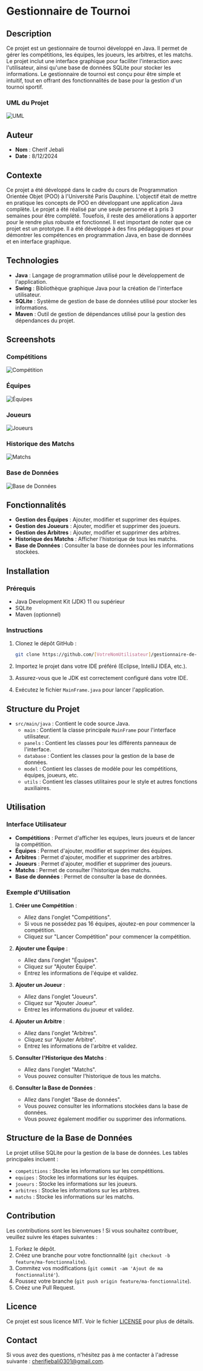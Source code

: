 # Gestionnaire de Tournoi

## Description

Ce projet est un gestionnaire de tournoi développé en Java. Il permet de gérer les compétitions, les équipes, les joueurs, les arbitres, et les matchs. Le projet inclut une interface graphique pour faciliter l'interaction avec l'utilisateur, ainsi qu'une base de données SQLite pour stocker les informations. Le gestionnaire de tournoi est conçu pour être simple et intuitif, tout en offrant des fonctionnalités de base pour la gestion d'un tournoi sportif.

### UML du Projet

![UML](docs/ClasseUML.png)

## Auteur

- **Nom** : Cherif Jebali
- **Date** : 8/12/2024

## Contexte

Ce projet a été développé dans le cadre du cours de Programmation Orientée Objet (POO) à l'Université Paris Dauphine. L'objectif était de mettre en pratique les concepts de POO en développant une application Java complète. Le projet a été réalisé par une seule personne et à pris 3 semaines pour être complété. Touefois, il reste des améliorations à apporter pour le rendre plus robuste et fonctionnel.
Il est important de noter que ce projet est un prototype. Il a été développé à des fins pédagogiques et pour démontrer les compétences en programmation Java, en base de données et en interface graphique.

## Technologies

- **Java** : Langage de programmation utilisé pour le développement de l'application.
- **Swing** : Bibliothèque graphique Java pour la création de l'interface utilisateur.
- **SQLite** : Système de gestion de base de données utilisé pour stocker les informations.
- **Maven** : Outil de gestion de dépendances utilisé pour la gestion des dépendances du projet.

## Screenshots

### Compétitions

![Compétition](docs/screenshots/competition.JPG)

### Équipes

![Équipes](docs/screenshots/ajouter_equipe.JPG)

### Joueurs

![Joueurs](docs/screenshots/ajouter_joueur.JPG)

### Historique des Matchs

![Matchs](docs/screenshots/historique_matchs.JPG)

### Base de Données

![Base de Données](docs/screenshots/vue_bdd.JPG)

## Fonctionnalités

- **Gestion des Équipes** : Ajouter, modifier et supprimer des équipes.
- **Gestion des Joueurs** : Ajouter, modifier et supprimer des joueurs.
- **Gestion des Arbitres** : Ajouter, modifier et supprimer des arbitres.
- **Historique des Matchs** : Afficher l'historique de tous les matchs.
- **Base de Données** : Consulter la base de données pour les informations stockées.

## Installation

### Prérequis

- Java Development Kit (JDK) 11 ou supérieur
- SQLite
- Maven (optionnel)

### Instructions

1. Clonez le dépôt GitHub :

    ```bash
    git clone https://github.com/[VotreNomUtilisateur]/gestionnaire-de-tournoi.git
    ```

2. Importez le projet dans votre IDE préféré (Eclipse, IntelliJ IDEA, etc.).

3. Assurez-vous que le JDK est correctement configuré dans votre IDE.

4. Exécutez le fichier `MainFrame.java` pour lancer l'application.

## Structure du Projet

- `src/main/java` : Contient le code source Java.
  - `main` : Contient la classe principale `MainFrame` pour l'interface utilisateur.
  - `panels` : Contient les classes pour les différents panneaux de l'interface.
  - `database` : Contient les classes pour la gestion de la base de données.
  - `model` : Contient les classes de modèle pour les compétitions, équipes, joueurs, etc.
  - `utils` : Contient les classes utilitaires pour le style et autres fonctions auxiliaires.

## Utilisation

### Interface Utilisateur

- **Compétitions** : Permet d'afficher les equipes, leurs joueurs et de lancer la compétition.
- **Équipes** : Permet d'ajouter, modifier et supprimer des équipes.
- **Arbitres** : Permet d'ajouter, modifier et supprimer des arbitres.
- **Joueurs** : Permet d'ajouter, modifier et supprimer des joueurs.
- **Matchs** : Permet de consulter l'historique des matchs.
- **Base de données** : Permet de consulter la base de données.

### Exemple d'Utilisation

1. **Créer une Compétition** :
    - Allez dans l'onglet "Compétitions".
    - Si vous ne possédez pas 16 équipes, ajoutez-en pour commencer la compétition.
    - Cliquez sur "Lancer Compétition" pour commencer la compétition.

2. **Ajouter une Équipe** :
    - Allez dans l'onglet "Équipes".
    - Cliquez sur "Ajouter Équipe".
    - Entrez les informations de l'équipe et validez.

3. **Ajouter un Joueur** :
    - Allez dans l'onglet "Joueurs".
    - Cliquez sur "Ajouter Joueur".
    - Entrez les informations du joueur et validez.

4. **Ajouter un Arbitre** :
    - Allez dans l'onglet "Arbitres".
    - Cliquez sur "Ajouter Arbitre".
    - Entrez les informations de l'arbitre et validez.

5. **Consulter l'Historique des Matchs** :
    - Allez dans l'onglet "Matchs".
    - Vous pouvez consulter l'historique de tous les matchs.

6. **Consulter la Base de Données** :
    - Allez dans l'onglet "Base de données".
    - Vous pouvez consulter les informations stockées dans la base de données.
    - Vous pouvez également modifier ou supprimer des informations.

## Structure de la Base de Données

Le projet utilise SQLite pour la gestion de la base de données. Les tables principales incluent :

- `competitions` : Stocke les informations sur les compétitions.
- `equipes` : Stocke les informations sur les équipes.
- `joueurs` : Stocke les informations sur les joueurs.
- `arbitres` : Stocke les informations sur les arbitres.
- `matchs` : Stocke les informations sur les matchs.

## Contribution

Les contributions sont les bienvenues ! Si vous souhaitez contribuer, veuillez suivre les étapes suivantes :

1. Forkez le dépôt.
2. Créez une branche pour votre fonctionnalité (`git checkout -b feature/ma-fonctionnalite`).
3. Commitez vos modifications (`git commit -am 'Ajout de ma fonctionnalité'`).
4. Poussez votre branche (`git push origin feature/ma-fonctionnalite`).
5. Créez une Pull Request.

## Licence

Ce projet est sous licence MIT. Voir le fichier [LICENSE](LICENSE) pour plus de détails.

## Contact

Si vous avez des questions, n'hésitez pas à me contacter à l'adresse suivante : [cherifjebali0301@gmail.com](mailto:cherifjebali0301@gmail.com).
